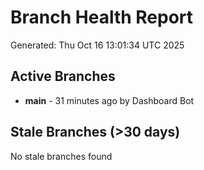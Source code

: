 # Branch Health Report
Generated: Thu Oct 16 13:01:34 UTC 2025

## Active Branches
- **main** - 31 minutes ago by Dashboard Bot

## Stale Branches (>30 days)
No stale branches found
